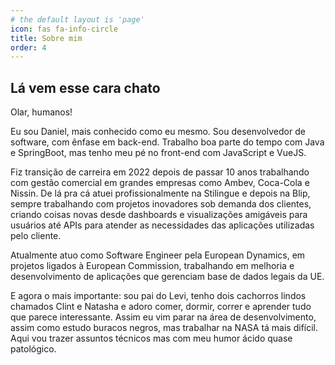 ```yaml
---
# the default layout is 'page'
icon: fas fa-info-circle
title: Sobre mim
order: 4
---
```


## Lá vem esse cara chato

Olar, humanos!

Eu sou Daniel, mais conhecido como eu mesmo. Sou desenvolvedor de software, com ênfase em back-end. Trabalho boa parte do tempo com Java e SpringBoot, mas tenho meu pé no front-end com JavaScript e VueJS.

Fiz transição de carreira em 2022 depois de passar 10 anos trabalhando com gestão comercial em grandes empresas como Ambev, Coca-Cola e Nissin. De lá pra cá atuei profissionalmente na Stilingue e depois na Blip, sempre trabalhando com projetos inovadores sob demanda dos clientes, criando coisas novas desde dashboards e visualizações amigáveis para usuários até APIs para atender as necessidades das aplicações utilizadas pelo cliente.

Atualmente atuo como Software Engineer pela European Dynamics, em projetos ligados à European Commission, trabalhando em melhoria e desenvolvimento de aplicações que gerenciam base de dados legais da UE.

E agora o mais importante: sou pai do Levi, tenho dois cachorros lindos chamados Clint e Natasha e adoro comer, dormir, correr e aprender tudo que parece interessante. Assim eu vim parar na área de desenvolvimento, assim como estudo buracos negros, mas trabalhar na NASA tá mais difícil. Aqui vou trazer assuntos técnicos mas com meu humor ácido quase patológico.

